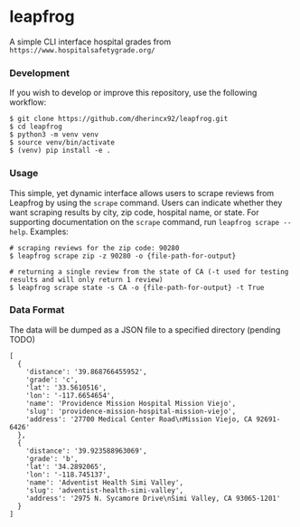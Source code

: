 # leapfrog
A simple CLI interface hospital grades from `https://www.hospitalsafetygrade.org/`

### Development

If you wish to develop or improve this repository, use the following workflow:

```
$ git clone https://github.com/dherincx92/leapfrog.git
$ cd leapfrog
$ python3 -m venv venv
$ source venv/bin/activate
$ (venv) pip install -e .
```

### Usage
This simple, yet dynamic interface allows users to scrape reviews from Leapfrog by using the `scrape` command. Users can indicate whether they want scraping results by city, zip code, hospital name, or state. For supporting documentation on the `scrape` command, run `leapfrog scrape --help`. Examples:

```
# scraping reviews for the zip code: 90280
$ leapfrog scrape zip -z 90280 -o {file-path-for-output}

# returning a single review from the state of CA (-t used for testing results and will only return 1 review)
$ leapfrog scrape state -s CA -o {file-path-for-output} -t True

```


### Data Format

The data will be dumped as a JSON file to a specified directory (pending TODO)

```
[
  {
    'distance': '39.868766455952',
    'grade': 'c',
    'lat': '33.5610516',
    'lon': '-117.6654654',
    'name': 'Providence Mission Hospital Mission Viejo',
    'slug': 'providence-mission-hospital-mission-viejo',
    'address': '27700 Medical Center Road\nMission Viejo, CA 92691-6426'
  },
  {
    'distance': '39.923588963069',
    'grade': 'b',
    'lat': '34.2892065',
    'lon': '-118.745137',
    'name': 'Adventist Health Simi Valley',
    'slug': 'adventist-health-simi-valley',
    'address': '2975 N. Sycamore Drive\nSimi Valley, CA 93065-1201'
  }
]
```
